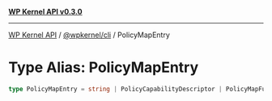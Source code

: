 [**WP Kernel API v0.3.0**](../../../README.md)

---

[WP Kernel API](../../../README.md) / [@wpkernel/cli](../README.md) / PolicyMapEntry

# Type Alias: PolicyMapEntry

```ts
type PolicyMapEntry = string | PolicyCapabilityDescriptor | PolicyMapFunction;
```
